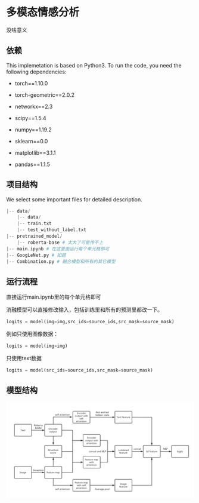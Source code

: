 # 多模态情感分析

没啥意义

## 依赖

This implemetation is based on Python3. To run the code, you need the following dependencies:

- torch==1.10.0

- torch-geometric==2.0.2

- networkx==2.3

- scipy==1.5.4

- numpy==1.19.2

- sklearn==0.0

- matplotlib==3.1.1

- pandas==1.1.5


## 项目结构
We select some important files for detailed description.

```python
|-- data/
    |-- data/
    |-- train.txt
    |-- test_without_label.txt
|-- pretrained_model/
    |-- roberta-base # 太大了可能传不上
|-- main.ipynb # 在这里面运行每个单元格即可
|-- GoogLeNet.py # 如题
|-- Combination.py # 融合模型和所有的其它模型
```

## 运行流程
直接运行main.ipynb里的每个单元格即可

消融模型可以直接修改输入，包括训练里和所有的预测里都改一下。
```python
logits = model(img=img,src_ids=source_ids,src_mask=source_mask)
```
例如只使用图像数据：
```python
logits = model(img=img)
```
只使用text数据
```python
logits = model(src_ids=source_ids,src_mask=source_mask)
```

## 模型结构

![hh](https://github.com/timberflow/useless-multi-modal-emotion-recognition/blob/main/structure.png)






